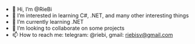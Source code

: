 - 👋 Hi, I’m @RieBi
- 👀 I’m interested in learning C#, .NET, and many other interesting things
- 🌱 I’m currently learning .NET
- 💞️ I’m looking to collaborate on some projects
- 📫 How to reach me: telegram: @riebi, gmail: riebisv@gmail.com

<!---
RieBi/RieBi is a ✨ special ✨ repository because its `README.md` (this file) appears on your GitHub profile.
You can click the Preview link to take a look at your changes.
--->
